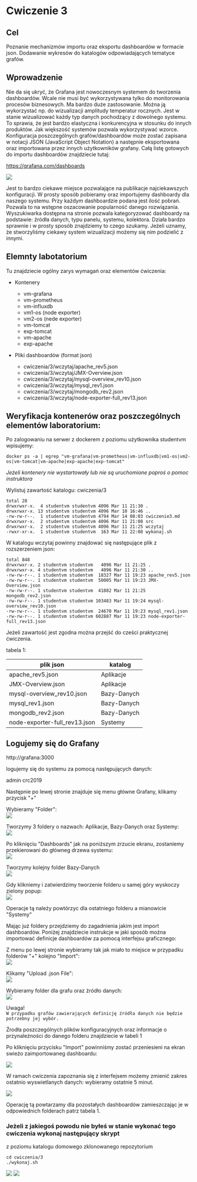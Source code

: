 # Cwiczenie 3

## Cel
Poznanie mechanizmów importu oraz eksportu dashboardów w formacie json.
Dodawanie wykresów do katalogów odpowiadających tematyce grafów.

## Wprowadzenie
Nie da się ukryć, że Grafana jest nowoczesnym systemem do tworzenia dashboardów. Wcale nie musi być wykorzystywana tylko do
monitorowania procesów biznesowych. Ma bardzo duże zastosowanie. Można ją wykorzystać np. do wizualizacji
amplitudy temperatur rocznych. Jest w stanie wizualizować każdy typ danych pochodzący z dowolnego systemu. To sprawia, że jest
bardzo elastyczna i konkurencyjna w stosunku do innych produktów. Jak większość systemów pozwala wykorzystywać wzorce.
Konfiguracja poszczególnych grafów/dashboardów może zostać zapisana w notacji JSON (JavaScript Object Notation) a następnie eksportowana oraz importowana przez innych użytkowników grafany.   Całą listę gotowych do importu dashboardów znajdziecie tutaj:

https://grafana.com/dashboards

![](src/grafana-labs-dashboards.jpg "")

Jest to bardzo ciekawe miejsce pozwalające na publikacje najciekawszych konfiguracji. W prosty sposób
pobieramy oraz importujemy dashboardy dla naszego systemu. Przy każdym dashboardzie podana jest ilość pobrań. Pozwala to na wstępne oszacowanie popularność danego rozwiązania. Wyszukiwarka dostępna na stronie pozwala kategoryzować dashboardy na podstawie:
źródła danych, typu panelu, systemu, kolektora. Działa bardzo sprawnie i w prosty sposób znajdziemy to czego szukamy. Jeżeli uznamy, że stworzyliśmy ciekawy system wizualizacji możemy się nim podzielić z innymi.



## Elemnty labotatorium

Tu znajdziecie ogólny zarys wymagań oraz elementów ćwiczenia:

+ Kontenery
  * vm-grafana
  * vm-prometheus
  * vm-influxdb
  * vm1-os (node exporter)
  * vm2-os (nede exporter)
  * vm-tomcat
  * exp-tomcat
  * vm-apache
  * exp-apache


+ Pliki dashboardów (format json)
  * cwiczenia/3/wczytaj/apache_rev5.json
  * cwiczenia/3/wczytaj/JMX-Overview.json
  * cwiczenia/3/wczytaj/mysql-overview_rev10.json
  * cwiczenia/3/wczytaj/mysql_rev1.json
  * cwiczenia/3/wczytaj/mongodb_rev2.json
  * cwiczenia/3/wczytaj/node-exporter-full_rev13.json


## Weryfikacja kontenerów oraz poszczególnych elementów laboratorium:

Po zalogowaniu na serwer z dockerem z poziomu użytkownika studentvm wpisujemy:
```
docker ps -a | egrep "vm-grafana|vm-prometheus|vm-influxdb|vm1-os|vm2-os|vm-tomcat|vm-apache|exp-apache|exp-tomcat"
```

*Jeżeli kontenery nie wystartowały lub nie są uruchomione poproś o pomoc instruktora*

Wylistuj zawartość katalogu: cwiczenia/3
```
total 28
drwxrwxr-x.  4 studentvm studentvm 4096 Mar 11 21:30 .
drwxrwxr-x. 13 studentvm studentvm 4096 Mar 10 16:46 ..
-rw-rw-r--.  1 studentvm studentvm 4794 Mar 14 08:03 cwiczenie3.md
drwxrwxr-x.  2 studentvm studentvm 4096 Mar 11 21:08 src
drwxrwxr-x.  2 studentvm studentvm 4096 Mar 11 21:25 wczytaj
-rwxr-xr-x.  1 studentvm studentvm  163 Mar 11 22:08 wykonaj.sh

```

W katalogu wczytaj powinny znajdować się następujące plik z rozszerzeniem json:

```
total 848
drwxrwxr-x. 2 studentvm studentvm   4096 Mar 11 21:25 .
drwxrwxr-x. 4 studentvm studentvm   4096 Mar 11 21:30 ..
-rw-rw-r--. 1 studentvm studentvm  18327 Mar 11 19:23 apache_rev5.json
-rw-rw-r--. 1 studentvm studentvm  50005 Mar 11 19:23 JMX-Overview.json
-rw-rw-r--. 1 studentvm studentvm  41882 Mar 11 21:25 mongodb_rev2.json
-rw-rw-r--. 1 studentvm studentvm 103483 Mar 11 19:24 mysql-overview_rev10.json
-rw-rw-r--. 1 studentvm studentvm  24670 Mar 11 19:23 mysql_rev1.json
-rw-rw-r--. 1 studentvm studentvm 602887 Mar 11 19:23 node-exporter-full_rev13.json

```

Jeżeli zawartość jest zgodna można przejść do cześci praktycznej ćwiczenia.

tabela 1:

| plik json                           | katalog     |
|-------------------------------------|-------------|
| apache_rev5.json                    | Aplikacje   |
| JMX-Overview.json                   | Aplikacje   |
| mysql-overview_rev10.json           | Bazy-Danych |
| mysql_rev1.json                     | Bazy-Danych |
| mongodb_rev2.json                   | Bazy-Danych |
| node-exporter-full_rev13.json       | Systemy     |

## Logujemy się do Grafany

http://grafana:3000

logujemy się do systemu za pomocą następujących danych:

admin
crc2019

Następnie po lewej stronie znajduje się menu główne Grafany, klikamy przycisk "+"

Wybieramy "Folder":<br/>
![](src/tworzenie-folderu01.jpg "")

Tworzymy 3 foldery o nazwach: Aplikacje, Bazy-Danych oraz Systemy:<br/>
![](src/tworzenie-folderu02.jpg "")

Po kliknięciu "Dashboards" jak na poniższym zrzucie ekranu, zostaniemy przekierowani do główneg drzewa systemu:<br/>
![](src/tworzenie-folderu03.jpg "")

Tworzymy kolejny folder Bazy-Danych<br/>
![](src/tworzenie-folderu04.jpg "")

Gdy klikniemy i zatwierdzimy tworzenie folderu u samej góry wyskoczy zielony popup:<br/>
![](src/tworzenie-folderu05.jpg "")

Operacje tą należy powtórzyc dla ostatniego folderu a mianowicie "Systemy"

Mając już foldery przejdziemy do zagadnienia jakim jest import dashboardów. Poniżej znajdziecie instrukcje w jaki sposób można importować definicje dashboardów za pomocą interfejsu graficznego:

Z menu po lewej stronie wybieramy tak jak miało to miejsce w przypadku folderów "+" kolejno "Import":<br/>
![](src/grafy-import01.jpg "")

Klikamy "Upload .json File":<br/>
![](src/grafy-import02.jpg "")

Wybieramy folder dla grafu oraz źródło danych:<br/>
![](src/grafy-import03.jpg "")

Uwaga!<br/>
`W przypadku grafów zawierających definicję źródła danych nie będzie potrzebny jej wybór.`

Źrodła poszczególnych plików konfiguracyjnych oraz informacje o przynależności do danego folderu znajdziecie w tabeli 1

Po kliknięciu przycisku "Import" powinniśmy zostać przeniesieni na ekran swieżo
zaimportowaneg dashboardu:<br/>

![](src/grafy-import04.jpg "")

W ramach cwiczenia zapoznania się z interfejsem możemy zmienić zakres ostatnio wyswietlanych danych: wybieramy ostatnie 5 minut.<br/>

![](src/grafy-import05.jpg "")

Operację tą powtarzamy dla pozostałych dashboardów zamieszczając je w odpowiednich folderach patrz tabela 1.

### Jeżeli z jakiegoś powodu nie byłeś w stanie wykonać tego cwiczenia wykonaj następujący skrypt

z poziomu katalogu domowego zklonowanego repozytorium
```
cd cwiczenia/3
./wykonaj.sh
```


[<img src="../images/prev.png">](../../cwiczenia/2/cwiczenie2.md)
[<img src="../images/next.png">](../../cwiczenia/4/cwiczenie4.md)
